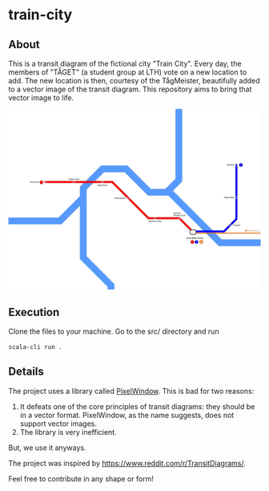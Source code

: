 # train-city

## About
This is a transit diagram of the fictional city "Train City". Every day, the members of "TÅGET" (a student group at LTH) vote on a new location to add. The new location is then, courtesy of the TågMeister, beautifully added to a vector image of the transit diagram. This repository aims to bring that vector image to life.

![alt text](https://github.com/HampSwe/train-city/blob/main/images/jpeg/latest.jpeg "Latest version of Train City")


## Execution
Clone the files to your machine. Go to the src/ directory and run
```
scala-cli run .
``` 

## Details
The project uses a library called [PixelWindow](https://fileadmin.cs.lth.se/pgk/api/api/introprog/PixelWindow.html). This is bad for two reasons:

<ol>
  <li>It defeats one of the core principles of transit diagrams: they should be in a vector format. PixelWindow, as the name suggests, does not support vector images.</li>
  <li>The library is very inefficient.</li>
</ol>

But, we use it anyways.

The project was inspired by https://www.reddit.com/r/TransitDiagrams/.

Feel free to contribute in any shape or form!
